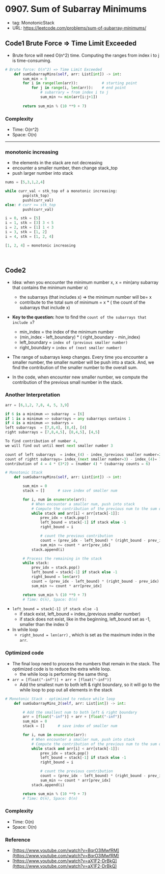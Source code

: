 # 0907. Sum of Subarray Minimums

- tag: MonotonicStack
- URL: https://leetcode.com/problems/sum-of-subarray-minimums/



## Code1 Brute Force ⇒ Time Limit Exceeded

- Brute force will need O(n^2) time. Computing the ranges from index i to j is time-consuming.

```python
# Brute force: O(n^2) => Time Limit Exceeded
    def sumSubarrayMins(self, arr: List[int]) -> int:
        sum_min = 0
        for i in range(len(arr)):           # starting point
            for j in range(i, len(arr)):    # end point
                # subarrary = from index i to j
                sum_min += min(arr[i:j+1])
        
        return sum_min % (10 **9 + 7)
```

### Complexity

- Time: O(n^2)
- Space: O(n)

---

### monotonic increasing

- the elements in the stack are not decreasing
- encounter a smaller number, then change stack_top
- push larger number into stack

```python
nums = [5,3,1,2,4]

while curr_val < stk_top of a monotonic increasing:
		pop(stk_top)
		push(curr_val)
else: # curr >= stk_top
		push(curr_val)

i = 0, stk = [5]
i = 1, stk = [3] 3 < 5
i = 2, stk = [1] 1 < 3
i = 3, stk = [1, 2]
i = 4, stk = [1, 2, 4]

[1, 2, 4] = monotonic increasing
```

<br>

## Code2

- Idea: when you encounter the minimum number x, x = min(any subarray that contains the minimum number x)
    - the subarrays (that includes x) ⇒ the minimum number will be= x
    - contribute to the total sum of minimum =  x * ( the count of the subarrays that include x)
- **Key to the question:** how to find the `count of the subarrays that include x`?
    - min_index = the index of the minimum number
    - (min_index - left_boundary) * ( right_boundary - min_index)
    - left_boundary = `index of (previous smaller number)`
    - right_boundary = `index of (next smaller number)`
    
    
- The range of subarrays keep changes. Every time you encounter a smaller number, the smaller number will be push into a stack. And, we find the contribution of the smaller number to the overall sum.
- In the code, when encounter new smaller number, we compute the contribution of the previous small number in the stack.
    
    

### Another Interpretation

```python
arr = [6,1,2, 7,8, 4, 5, 3,9]

if 6 is a minimum => subarray  = [6]
if 1 is a minimum => subarrays = any subarrays contains 1
if 4 is a minimum => subarrys = 
left subarrays  = [7,8,4], [8,4], [4]
right subarrays = [7,8,4,5], [8,4,5], [4,5] 

To find contribution of number 4, 
we will find out until meet next smaller number 3

count of left subarrays  = index_(4) - index_(previous smaller number=2) = 5-2=3
count of rightt subarrays= index_(next smaller number=3) - index_(4)= 7-5=2
contribution of 4 = 4 * (3*2) = (number 4) * (subarray counts = 6) 
```

```python
# Monotonic Stack
    def sumSubarrayMins(self, arr: List[int]) -> int:

        sum_min = 0 
        stack = []      # save index of smaller num

        for i, num in enumerate(arr):
            # When encounter a smaller num, push into stack
            # Compute the contribution of the previous num to the sum of minimums
            while stack and arr[i] < arr[stack[-1]]:
                prev_idx = stack.pop()
                left_bound = stack[-1] if stack else -1
                right_bound = i

                # count the previous contribution
                count = (prev_idx - left_bound) * (right_bound - prev_idx)  # number of subarrys contain
                sum_min += count * arr[prev_idx]
            stack.append(i)

        # Process the remaining in the stack
        while stack:
            prev_idx = stack.pop()
            left_bound = stack[-1] if stack else -1
            right_bound = len(arr)
            count = (prev_idx - left_bound) * (right_bound - prev_idx) 
            sum_min += count * arr[prev_idx]

        return sum_min % (10 **9 + 7)     
        # Time: O(n), Space: O(n)
```

- `left_bound = stack[-1] if stack else -1`
    - if stack exist, left_bound = index_(previous smaller number)
    - if stack does not exist, like in the beginning, left_bound set as -1, smaller than the index 0
- In while loop
    - `right_bound = len(arr)` , which is set as the maximum index in the `arr`.
    

### Optimized code

- The final loop need to process the numbers that remain in the stack. The optimized code is to  reduce the extra while loop.
    - the while loop is performing the same thing.
- `arr = [float("-inf")] + arr + [float("-inf")]`
    - Add the smallest num to both left & right boundary, so it will go to the while loop to pop out all elements in the stack

```python
# Monotonic Stack - optimized to reduce while loop
    def sumSubarrayMins_2(self, arr: List[int]) -> int:

        # Add the smallest num to both left & right boundary 
        arr = [float("-inf")] + arr + [float("-inf")]   
        sum_min = 0 
        stack = []      # save index of smaller num

        for i, num in enumerate(arr):
            # When encounter a smaller num, push into stack
            # Compute the contribution of the previous num to the sum of minimums
            while stack and arr[i] < arr[stack[-1]]:
                prev_idx = stack.pop()
                left_bound = stack[-1] if stack else -1
                right_bound = i

                # count the previous contribution
                count = (prev_idx - left_bound) * (right_bound - prev_idx)  # number of subarrys contain
                sum_min += count * arr[prev_idx]
            stack.append(i)

        return sum_min % (10 **9 + 7)     
        # Time: O(n), Space: O(n)
```

### Complexity

- Time: O(n)
- Space: O(n)

### Reference

- [https://www.youtube.com/watch?v=BqrO3lMwfRM](https://www.youtube.com/watch?v=BqrO3lMwfRM)
- [https://www.youtube.com/watch?v=aX1F2-DrBkQ](https://www.youtube.com/watch?v=aX1F2-DrBkQ)